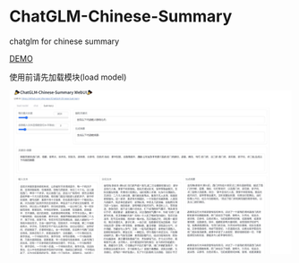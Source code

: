 # ChatGLM-Chinese-Summary

chatglm for chinese summary



[DEMO](https://huggingface.co/spaces/hahahafofo/ChatGLM-Chinese-Summary)

使用前请先加载模块(load model)

![image.png](assets/ui.jpg)


